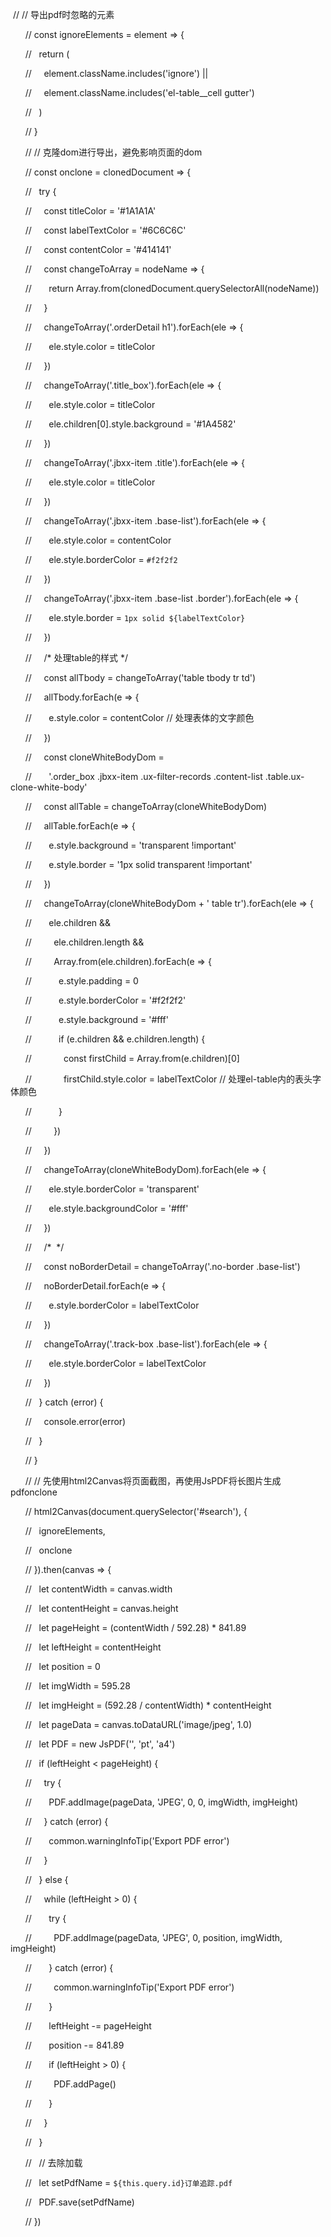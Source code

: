  // // 导出pdf时忽略的元素

      // const ignoreElements = element => {

      //   return (

      //     element.className.includes('ignore') ||

      //     element.className.includes('el-table__cell gutter')

      //   )

      // }

      // // 克隆dom进行导出，避免影响页面的dom

      // const onclone = clonedDocument => {

      //   try {

      //     const titleColor = '#1A1A1A'

      //     const labelTextColor = '#6C6C6C'

      //     const contentColor = '#414141'

      //     const changeToArray = nodeName => {

      //       return Array.from(clonedDocument.querySelectorAll(nodeName))

      //     }

      //     changeToArray('.orderDetail h1').forEach(ele => {

      //       ele.style.color = titleColor

      //     })

      //     changeToArray('.title_box').forEach(ele => {

      //       ele.style.color = titleColor

      //       ele.children[0].style.background = '#1A4582'

      //     })

      //     changeToArray('.jbxx-item .title').forEach(ele => {

      //       ele.style.color = titleColor

      //     })

      //     changeToArray('.jbxx-item .base-list').forEach(ele => {

      //       ele.style.color = contentColor

      //       ele.style.borderColor = `#f2f2f2`

      //     })

      //     changeToArray('.jbxx-item .base-list .border').forEach(ele => {

      //       ele.style.border = `1px solid ${labelTextColor}`

      //     })

  

      //     /* 处理table的样式 */

      //     const allTbody = changeToArray('table tbody tr td')

      //     allTbody.forEach(e => {

      //       e.style.color = contentColor // 处理表体的文字颜色

      //     })

      //     const cloneWhiteBodyDom =

      //       '.order_box .jbxx-item .ux-filter-records .content-list .table.ux-clone-white-body'

      //     const allTable = changeToArray(cloneWhiteBodyDom)

      //     allTable.forEach(e => {

      //       e.style.background = 'transparent !important'

      //       e.style.border = '1px solid transparent !important'

      //     })

  

      //     changeToArray(cloneWhiteBodyDom + ' table tr').forEach(ele => {

      //       ele.children &&

      //         ele.children.length &&

      //         Array.from(ele.children).forEach(e => {

      //           e.style.padding = 0

      //           e.style.borderColor = '#f2f2f2'

      //           e.style.background = '#fff'

      //           if (e.children && e.children.length) {

      //             const firstChild = Array.from(e.children)[0]

      //             firstChild.style.color = labelTextColor // 处理el-table内的表头字体颜色

      //           }

      //         })

      //     })

  

      //     changeToArray(cloneWhiteBodyDom).forEach(ele => {

      //       ele.style.borderColor = 'transparent'

      //       ele.style.backgroundColor = '#fff'

      //     })

  

      //     /*  */

  

      //     const noBorderDetail = changeToArray('.no-border .base-list')

      //     noBorderDetail.forEach(e => {

      //       e.style.borderColor = labelTextColor

      //     })

  

      //     changeToArray('.track-box .base-list').forEach(ele => {

      //       ele.style.borderColor = labelTextColor

      //     })

      //   } catch (error) {

      //     console.error(error)

      //   }

      // }

      // // 先使用html2Canvas将页面截图，再使用JsPDF将长图片生成pdfonclone

      // html2Canvas(document.querySelector('#search'), {

      //   ignoreElements,

      //   onclone

      // }).then(canvas => {

      //   let contentWidth = canvas.width

      //   let contentHeight = canvas.height

      //   let pageHeight = (contentWidth / 592.28) * 841.89

      //   let leftHeight = contentHeight

      //   let position = 0

      //   let imgWidth = 595.28

      //   let imgHeight = (592.28 / contentWidth) * contentHeight

  

      //   let pageData = canvas.toDataURL('image/jpeg', 1.0)

  

      //   let PDF = new JsPDF('', 'pt', 'a4')

  

      //   if (leftHeight < pageHeight) {

      //     try {

      //       PDF.addImage(pageData, 'JPEG', 0, 0, imgWidth, imgHeight)

      //     } catch (error) {

      //       common.warningInfoTip('Export PDF error')

      //     }

      //   } else {

      //     while (leftHeight > 0) {

      //       try {

      //         PDF.addImage(pageData, 'JPEG', 0, position, imgWidth, imgHeight)

      //       } catch (error) {

      //         common.warningInfoTip('Export PDF error')

      //       }

      //       leftHeight -= pageHeight

      //       position -= 841.89

      //       if (leftHeight > 0) {

      //         PDF.addPage()

      //       }

      //     }

      //   }

      //   // 去除加载

      //   let setPdfName = `${this.query.id}订单追踪.pdf`

      //   PDF.save(setPdfName)

      // })